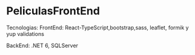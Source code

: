 # PeliculasFrontEnd
Tecnologias:
FrontEnd:
React-TypeScript,bootstrap,sass, leaflet, formik y yup validations

BackEnd:
.NET 6, SQLServer
